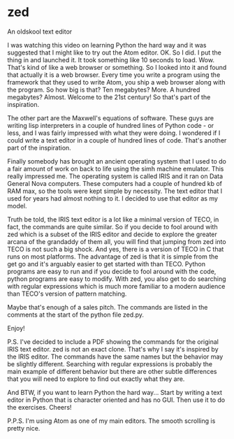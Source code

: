 # zed
An oldskool text editor

I was watching this video on learning Python the hard way and it was suggested that I might like to try out the Atom editor. OK. So I did. I put the thing in and launched it. It took something like 10 seconds to load. Wow. That's kind of like a web browser or something. So I looked into it and found that actually it is a web browser. Every time you write a program using the framework that they used to write Atom, you ship a web browser along with the program. So how big is that? Ten megabytes? More. A hundred megabytes? Almost. Welcome to the 21st century! So that's part of the inspiration.

The other part are the Maxwell's equations of software. These guys are writing lisp interpreters in a couple of hundred lines of Python code - or less, and I was fairly impressed with what they were doing. I wondered if I could write a text editor in a couple of hundred lines of code. That's another part of the inspiration.

Finally somebody has brought an ancient operating system that I used to do a fair amount of work on back to life using the simh machine emulator. This really impressed me. The operating system is called IRIS and it ran on Data General Nova computers. These computers had a couple of hundred kb of RAM max, so the tools were kept simple by necessity. The text editor that I used for years had almost nothing to it. I decided to use that editor as my model.

Truth be told, the IRIS text editor is a lot like a minimal version of TECO, in fact, the commands are quite similar. So if you decide to fool around with zed which is a subset of the IRIS editor and decide to explore the greater arcana of the grandaddy of them all, you will find that jumping from zed into TECO is not such a big shock. And yes, there is a version of TECO in C that runs on most platforms. The advantage of zed is that it is simple from the get go and it's arguably easier to get started with than TECO. Python programs are easy to run and if you decide to fool around with the code, python programs are easy to modify. With zed, you also get to do searching with regular expressions which is much more familiar to a modern audience than TECO's version of pattern matching.

Maybe that's enough of a sales pitch. The commands are listed in the comments at the start of the python file zed.py.

Enjoy!

P.S. I've decided to include a PDF showing the commands for the original IRIS text editor. zed is not an exact clone. That's why I say it's inspired by the IRIS editor. The commands have the same names but the behavior may be slightly different. Searching with regular expressions is probably the main example of different behavior but there are other subtle differences that you will need to explore to find out exactly what they are.

And BTW, if you want to learn Python the hard way... Start by writing a text editor in Python that is character oriented and has no GUI. Then use it to do the exercises. Cheers!

P.P.S. I'm using Atom as one of my main editors. The smooth scrolling is pretty nice.
